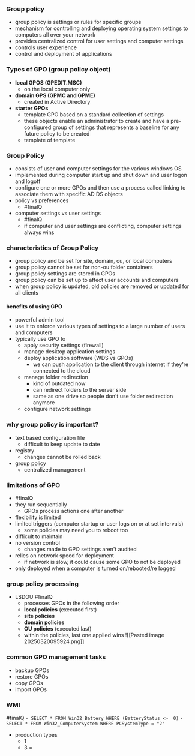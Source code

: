 ### Group policy
- group policy is settings or rules for specific groups 
- mechanism for controlling and deploying operating system settings to computers all over your network
- provides centralized control for user settings and computer settings
- controls user experience 
- control and deployment of applications 

### Types of GPO (group policy object)
- **local GPOS (GPEDIT.MSC)**
	- on the local computer only
- **domain GPS (GPMC and GPME)**
	- created in Active Directory
- **starter GPOs**
	- template GPO based on a standard collection of settings
	- these objects enable an administrator to create and have a pre-configured group of settings that represents a baseline for any future policy to be created
	- template of template 

### Group Policy
- consists of user and computer settings for the various windows OS
- implemented during computer start up and shut down and user logon and logoff
- configure one or more GPOs and then use a process called linking to associate them with specific AD DS objects
- policy vs preferences
	- #finalQ 
- computer settings vs user settings
	- #finalQ 
	- if computer and user settings are conflicting, computer settings always wins 

### characteristics of Group Policy 
- group policy and be set for site, domain, ou, or local computers
- group policy cannot be set for non-ou folder containers
- group policy settings are stored in GPOs
- group policy can be set up to affect user accounts and computers
- when group policy is updated, old policies are removed or updated for all clients

#### benefits of using GPO
- powerful admin tool
- use it to enforce various types of settings to a large number of users and computers
- typically use GPO to
	- apply security settings (firewall)
	- manage desktop application settings
	- deploy application software (WDS vs GPOs)
		- we can push application to the client through internet if they're connected to the cloud 
	- manage folder redirection
		- kind of outdated now 
		- can redirect folders to the server side 
		- same as one drive so people don't use folder redirection anymore 
	- configure network settings 

### why group policy is important?
- text based configuration file
	- difficult to keep update to date
- registry
	- changes cannot be rolled back
- group policy
	- centralized management 

### limitations of GPO
- #finalQ 
- they run sequentially
	- GPOs process actions one after another
- flexibility is limited
- limited triggers (computer startup or user logs on or at set intervals)
	- some policies may need you to reboot too 
- difficult to maintain
- no version control
	- changes made to GPO settings aren't audited 
- relies on network speed for deployment
	- if network is slow, it could cause some GPO to not be deployed 
- only deployed when a computer is turned on/rebooted/re logged 

### group policy processing
- LSDOU #finalQ 
	- processes GPOs in the following order 
	- **local policies** (executed first)
	- **site policies**
	- **domain policies**
	- **OU policies** (executed last)
	- within the policies, last one applied wins
![[Pasted image 20250320095924.png]]

### common GPO management tasks
- backup GPOs
- restore GPOs
- copy GPOs
- import GPOs

### WMI
#finalQ 
`- SELECT * FROM Win32_Battery WHERE (BatteryStatus <>  0)`
`- SELECT * FROM Win32_ComputerSystem WHERE PCSystemType = "2"`
- production types
	- 1
	- 3 =